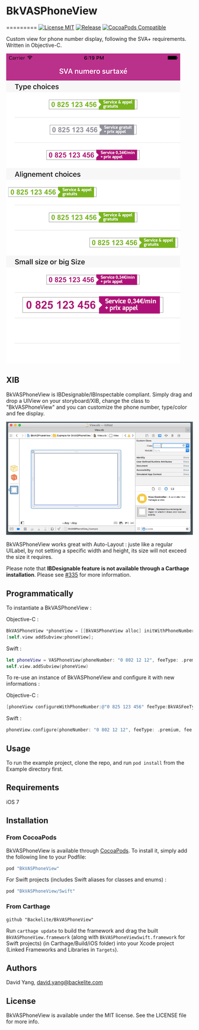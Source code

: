 # BkVASPhoneView
=========
[![License MIT](https://img.shields.io/badge/license-MIT-green.svg)](https://github.com/Backelite/BkVASPhoneView/blob/master/LICENSE)
[![Release](http://img.shields.io/github/release/Backelite/BkVASPhoneView.svg)](https://github.com/Backelite/BkVASPhoneView)
[![CocoaPods Compatible](https://img.shields.io/cocoapods/v/BkVASPhoneView.svg)](https://img.shields.io/cocoapods/v/BkVASPhoneView.svg)

Custom view for phone number display, following the SVA+ requirements. Written in Objective-C.

![Image](assets/overview.png)

## XIB

BkVASPhoneView is IBDesignable/IBInspectable compliant. Simply drag and drop a UIView on your storyboard/XIB, change the class to "BkVASPhoneView" and you can customize the phone number, type/color and fee display.

![IB-Usage](assets/ib-usage.gif)

BkVASPhoneView works great with Auto-Layout : juste like a regular UILabel, by not setting a specific width and height, its size will not exceed the size it requires.

Please note that **IBDesignable feature is not available through a Carthage installation**. Please see [#335](https://github.com/Carthage/Carthage/issues/335) for more information.

## Programmatically

To instantiate a BkVASPhoneView :

Objective-C :
```Objective-C
BkVASPhoneView *phoneView = [[BkVASPhoneView alloc] initWithPhoneNumber:@"0 825 123 456" feeType:BkVASFeeTypePremium fee:@"0,34€/min" size:BkVASPhoneSizeSmall];
[self.view addSubview:phoneView];
```

Swift :
```Swift
let phoneView = VASPhoneView(phoneNumber: "0 802 12 12", feeType: .premium, fee: "0,34€/min", size: .small)
self.view.addSubview(phoneView)
```

To re-use an instance of BkVASPhoneView and configure it with new informations :

Objective-C :
```Objective-C
[phoneView configureWithPhoneNumber:@"0 825 123 456" feeType:BkVASFeeTypePremium fee:@"0,34€/min" size:BkVASPhoneSizeSmall];
```

Swift :
```Swift
phoneView.configure(phoneNumber: "0 802 12 12", feeType: .premium, fee: "0,34€/min", size: .small)
```

## Usage

To run the example project, clone the repo, and run `pod install` from the Example directory first.

## Requirements

iOS 7

## Installation

### From CocoaPods

BkVASPhoneView is available through [CocoaPods](http://cocoapods.org). To install it, simply add the following line to your Podfile:

```ruby
pod "BkVASPhoneView"
```

For Swift projects (includes Swift aliases for classes and enums) :

```ruby
pod "BkVASPhoneView/Swift"
```

### From Carthage

```ogdl
github "Backelite/BkVASPhoneView"
```

Run `carthage update` to build the framework and drag the built `BkVASPhoneView.framework` (along with `BkVASPhoneViewSwift.framework` for Swift projects) (in Carthage/Build/iOS folder) into your Xcode project (Linked Frameworks and Libraries in `Targets`).

## Authors

David Yang, david.yang@backelite.com

## License

BkVASPhoneView is available under the MIT license. See the LICENSE file for more info.
